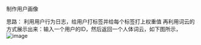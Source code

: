 制作用户画像

思路：
利用用户行为日志，给用户打标签并给每个标签打上权重值
再利用词云的方式展示出来：输入一个用户的ID，然后返回一个人体词云，如下图所示，
![image](https://github.com/user_draw/ResultSample1.jpg)
